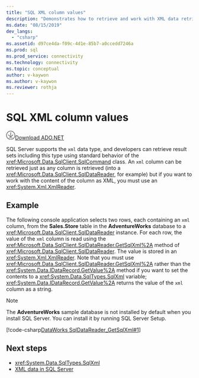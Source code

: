 ```yaml
---
title: "SQL XML column values"
description: "Demonstrates how to retrieve and work with XML data retrieved from SQL Server."
ms.date: "08/15/2019"
dev_langs: 
  - "csharp"
ms.assetid: d97ce4da-f09c-4d1e-85b7-a0ccedd7246a
ms.prod: sql
ms.prod_service: connectivity
ms.technology: connectivity
ms.topic: conceptual
author: v-kaywon
ms.author: v-kaywon
ms.reviewer: rothja
---
```

# SQL XML column values

![Download-DownArrow-Circled](../../../ssdt/media/download.png)[Download ADO.NET](../../sql-connection-libraries.md#anchor-20-drivers-relational-access)

SQL Server supports the `xml` data type, and developers can retrieve result sets including this type using standard behavior of the <xref:Microsoft.Data.SqlClient.SqlCommand> class. An `xml` column can be retrieved just as any column is retrieved (into a <xref:Microsoft.Data.SqlClient.SqlDataReader>, for example) but if you want to work with the content of the column as XML, you must use an <xref:System.Xml.XmlReader>.  
  
## Example  
The following console application selects two rows, each containing an `xml` column, from the **Sales.Store** table in the **AdventureWorks** database to a <xref:Microsoft.Data.SqlClient.SqlDataReader> instance. For each row, the value of the `xml` column is read using the <xref:Microsoft.Data.SqlClient.SqlDataReader.GetSqlXml%2A> method of <xref:Microsoft.Data.SqlClient.SqlDataReader>. The value is stored in an <xref:System.Xml.XmlReader>. Note that you must use <xref:Microsoft.Data.SqlClient.SqlDataReader.GetSqlXml%2A> rather than the <xref:System.Data.IDataRecord.GetValue%2A> method if you want to set the contents to a <xref:System.Data.SqlTypes.SqlXml> variable; <xref:System.Data.IDataRecord.GetValue%2A> returns the value of the `xml` column as a string.  
  
> [!NOTE]
>  The **AdventureWorks** sample database is not installed by default when you install SQL Server. You can install it by running SQL Server Setup.  
  
[!code-csharp[DataWorks SqlDataReader_GetSqlXml#1](~/../sqlclient/doc/samples/SqlDataReader_GetSqlXml.cs#1)]
  
## Next steps
- <xref:System.Data.SqlTypes.SqlXml>
- [XML data in SQL Server](xml-data-sql-server.md)
